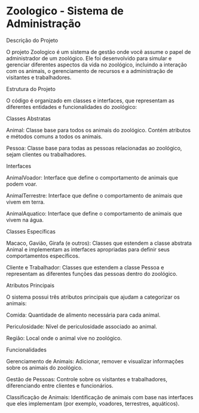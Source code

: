 # Zoologico - Sistema de Administração

Descrição do Projeto

O projeto Zoologico é um sistema de gestão onde você assume o papel de administrador de um zoológico. Ele foi desenvolvido para simular e gerenciar diferentes aspectos da vida no zoológico, incluindo a interação com os animais, o gerenciamento de recursos e a administração de visitantes e trabalhadores.

Estrutura do Projeto

O código é organizado em classes e interfaces, que representam as diferentes entidades e funcionalidades do zoológico:

Classes Abstratas

Animal: Classe base para todos os animais do zoológico. Contém atributos e métodos comuns a todos os animais.

Pessoa: Classe base para todas as pessoas relacionadas ao zoológico, sejam clientes ou trabalhadores.

Interfaces

AnimalVoador: Interface que define o comportamento de animais que podem voar.

AnimalTerrestre: Interface que define o comportamento de animais que vivem em terra.

AnimalAquatico: Interface que define o comportamento de animais que vivem na água.

Classes Específicas

Macaco, Gavião, Girafa (e outros): Classes que estendem a classe abstrata Animal e implementam as interfaces apropriadas para definir seus comportamentos específicos.

Cliente e Trabalhador: Classes que estendem a classe Pessoa e representam as diferentes funções das pessoas dentro do zoológico.

Atributos Principais

O sistema possui três atributos principais que ajudam a categorizar os animais:

Comida: Quantidade de alimento necessária para cada animal.

Periculosidade: Nível de periculosidade associado ao animal.

Região: Local onde o animal vive no zoológico.

Funcionalidades

Gerenciamento de Animais: Adicionar, remover e visualizar informações sobre os animais do zoológico.

Gestão de Pessoas: Controle sobre os visitantes e trabalhadores, diferenciando entre clientes e funcionários.

Classificação de Animais: Identificação de animais com base nas interfaces que eles implementam (por exemplo, voadores, terrestres, aquáticos).
